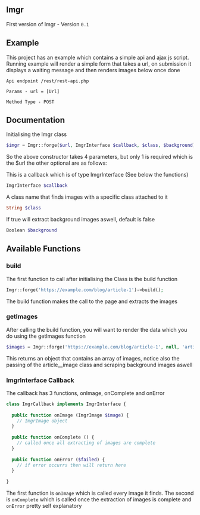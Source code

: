 ## Imgr

First version of Imgr - Version `0.1`

## Example

This project has an example which contains a simple api and ajax js script. Running example will render a simple form that takes a url, on submission it displays a waiting message and then renders images below once done
```
Api endpoint /rest/rest-api.php

Params - url = [Url]

Method Type - POST
```

## Documentation

Initialising the Imgr class
```PHP
$imgr = Imgr::forge($url, ImgrInterface $callback, $class, $background);
```
So the above constructor takes 4 parameters, but only 1 is required which is the $url the other optional are as follows:

This is a callback which is of type ImgrInterface (See below the functions)
```PHP
ImgrInterface $callback
```
A class name that finds images with a specific class attached to it
```PHP
String $class
```
If true will extract background images aswell, default is false
```PHP
Boolean $background
```

## Available Functions

### build
The first function to call after initialising the Class is the build function
```PHP
Imgr::forge('https://example.com/blog/article-1')->build();
```
The build function makes the call to the page and extracts the images

### getImages
After calling the build function, you will want to render the data which you do using the getImages function
```PHP
$images = Imgr::forge('https://example.com/blog/article-1', null, 'article__image', true)->build()->getImages();
```
This returns an object that contains an array of images, notice also the passing of the article__image class and scraping background images aswell

### ImgrInterface Callback
The callback has 3 functions, onImage, onComplete and onError
```PHP
class ImgrCallback implements ImgrInterface {
  
  public function onImage (ImgrImage $image) {
    // ImgrImage object
  }
  
  public function onComplete () {
    // called once all extracting of images are complete
  }
  
  public function onError ($failed) {
    // if error occurrs then will return here
  }
  
}
```
The first function is `onImage` which is called every image it finds. The second is `onComplete` which is called once the extraction of images is complete and `onError` pretty self explanatory
